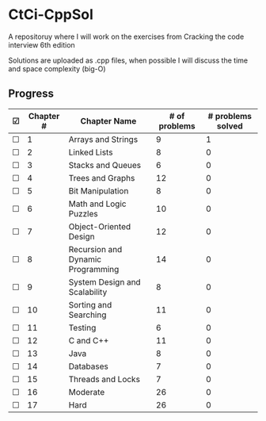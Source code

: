 # CtCi-CppSol
A repositoruy where I will work on the exercises from Cracking the code interview 6th edition

Solutions are uploaded as .cpp files, when possible I will discuss the time and space complexity (big-O)

## Progress
| ☑             | Chapter #     |           Chapter Name            | # of problems | # problems solved |
| ------------- | ------------- | --------------------------------- | ------------- | ------------- |
| ☐             | 1             | Arrays and Strings                | 9             | 1            |
| ☐             | 2             | Linked Lists                      | 8             | 0            |
| ☐             | 3             | Stacks and Queues                 | 6             | 0            |
| ☐             | 4             | Trees and Graphs                  | 12            | 0            |
| ☐             | 5             | Bit Manipulation                  | 8             | 0            |
| ☐             | 6             | Math and Logic Puzzles            | 10            | 0            |
| ☐             | 7             | Object-Oriented Design            | 12            | 0            |
| ☐             | 8             | Recursion and Dynamic Programming | 14            | 0            |
| ☐             | 9             | System Design and Scalability     | 8             | 0            |
| ☐             | 10            | Sorting and Searching             | 11            | 0            |
| ☐             | 11            | Testing                           | 6             | 0            |
| ☐             | 12            | C and C++                         | 11            | 0            |
| ☐             | 13            | Java                              | 8             | 0            | 
| ☐             | 14            | Databases                         | 7             | 0            |
| ☐             | 15            | Threads and Locks                 | 7             | 0            |
| ☐             | 16            | Moderate                          | 26            | 0            |
| ☐             | 17            | Hard                              | 26            | 0            |
